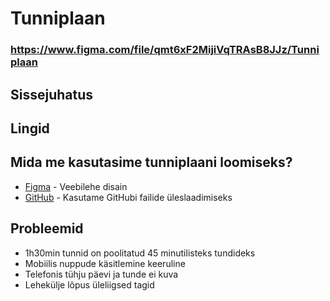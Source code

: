 # Tunniplaan

### https://www.figma.com/file/qmt6xF2MijiVqTRAsB8JJz/Tunniplaan

## Sissejuhatus

## Lingid

## Mida me kasutasime tunniplaani loomiseks?
* [Figma](https://www.figma.com/file/qmt6xF2MijiVqTRAsB8JJz/Tunniplaan) - Veebilehe disain
* [GitHub](https://github.com/RalfHei/Tunniplaan) - Kasutame GitHubi failide üleslaadimiseks

## Probleemid
* 1h30min tunnid on poolitatud 45 minutilisteks tundideks
* Mobiilis nuppude käsitlemine keeruline
* Telefonis tühju päevi ja tunde ei kuva
* Lehekülje lõpus üleliigsed tagid
